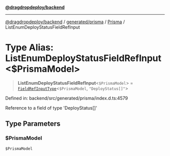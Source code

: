 [**@dragdropdeploy/backend**](../../../../../README.md)

***

[@dragdropdeploy/backend](../../../../../README.md) / [generated/prisma](../../../README.md) / [Prisma](../README.md) / ListEnumDeployStatusFieldRefInput

# Type Alias: ListEnumDeployStatusFieldRefInput\<$PrismaModel\>

> **ListEnumDeployStatusFieldRefInput**\<`$PrismaModel`\> = [`FieldRefInputType`](FieldRefInputType.md)\<`$PrismaModel`, `"DeployStatus[]"`\>

Defined in: backend/src/generated/prisma/index.d.ts:4579

Reference to a field of type 'DeployStatus[]'

## Type Parameters

### $PrismaModel

`$PrismaModel`
